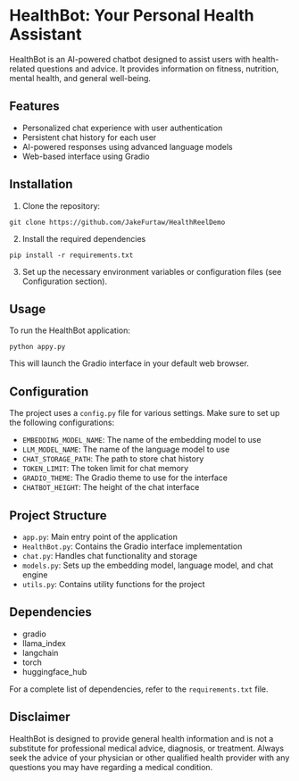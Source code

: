 # HealthBot: Your Personal Health Assistant

HealthBot is an AI-powered chatbot designed to assist users with health-related questions and advice. It provides 
information on fitness, nutrition, mental health, and general well-being.

## Features

- Personalized chat experience with user authentication
- Persistent chat history for each user
- AI-powered responses using advanced language models
- Web-based interface using Gradio

## Installation

1. Clone the repository:
```commandline 
git clone https://github.com/JakeFurtaw/HealthReelDemo
```
2. Install the required dependencies
```commandline
pip install -r requirements.txt
```
3. Set up the necessary environment variables or configuration files (see Configuration section).

## Usage

To run the HealthBot application:
```commandline
python appy.py
```
This will launch the Gradio interface in your default web browser.

## Configuration

The project uses a `config.py` file for various settings. Make sure to set up the following configurations:

- `EMBEDDING_MODEL_NAME`: The name of the embedding model to use
- `LLM_MODEL_NAME`: The name of the language model to use
- `CHAT_STORAGE_PATH`: The path to store chat history
- `TOKEN_LIMIT`: The token limit for chat memory
- `GRADIO_THEME`: The Gradio theme to use for the interface
- `CHATBOT_HEIGHT`: The height of the chat interface

## Project Structure

- `app.py`: Main entry point of the application
- `HealthBot.py`: Contains the Gradio interface implementation
- `chat.py`: Handles chat functionality and storage
- `models.py`: Sets up the embedding model, language model, and chat engine
- `utils.py`: Contains utility functions for the project

## Dependencies

- gradio
- llama_index
- langchain
- torch
- huggingface_hub

For a complete list of dependencies, refer to the `requirements.txt` file.

## Disclaimer

HealthBot is designed to provide general health information and is not a substitute for professional medical advice, diagnosis, or treatment. Always seek the advice of your physician or other qualified health provider with any questions you may have regarding a medical condition.